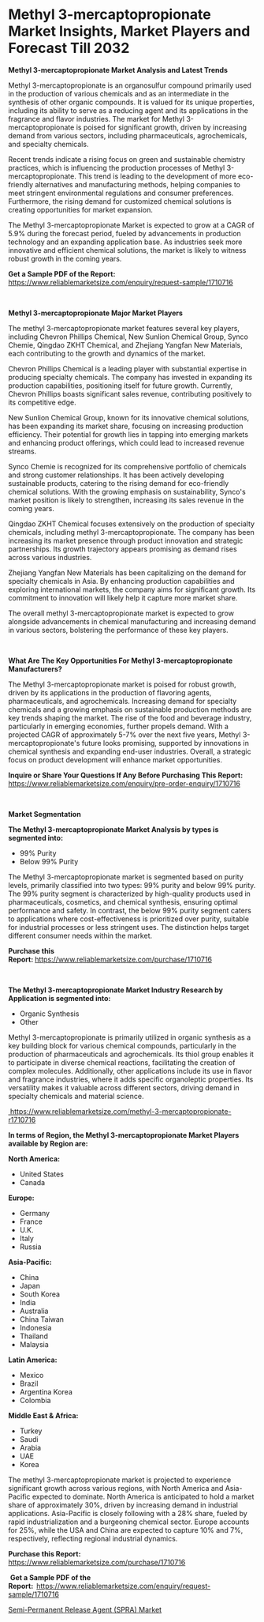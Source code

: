 <p><h1>Methyl 3-mercaptopropionate Market Insights, Market Players and Forecast Till 2032</h1></p><p><strong>Methyl 3-mercaptopropionate Market Analysis and Latest Trends</strong></p>
<p><p>Methyl 3-mercaptopropionate is an organosulfur compound primarily used in the production of various chemicals and as an intermediate in the synthesis of other organic compounds. It is valued for its unique properties, including its ability to serve as a reducing agent and its applications in the fragrance and flavor industries. The market for Methyl 3-mercaptopropionate is poised for significant growth, driven by increasing demand from various sectors, including pharmaceuticals, agrochemicals, and specialty chemicals.</p><p>Recent trends indicate a rising focus on green and sustainable chemistry practices, which is influencing the production processes of Methyl 3-mercaptopropionate. This trend is leading to the development of more eco-friendly alternatives and manufacturing methods, helping companies to meet stringent environmental regulations and consumer preferences. Furthermore, the rising demand for customized chemical solutions is creating opportunities for market expansion.</p><p>The Methyl 3-mercaptopropionate Market is expected to grow at a CAGR of 5.9% during the forecast period, fueled by advancements in production technology and an expanding application base. As industries seek more innovative and efficient chemical solutions, the market is likely to witness robust growth in the coming years.</p></p>
<p><strong>Get a Sample PDF of the Report:&nbsp;</strong> <a href="https://www.reliablemarketsize.com/enquiry/request-sample/1710716?utm_campaign=3104&utm_medium=2&utm_source=Github&utm_content=ia&utm_term=27032025&utm_id=methyl-3-mercaptopropionate">https://www.reliablemarketsize.com/enquiry/request-sample/1710716</a></p>
<p>&nbsp;</p>
<p><strong>Methyl 3-mercaptopropionate Major Market Players</strong></p>
<p><p>The methyl 3-mercaptopropionate market features several key players, including Chevron Phillips Chemical, New Sunlion Chemical Group, Synco Chemie, Qingdao ZKHT Chemical, and Zhejiang Yangfan New Materials, each contributing to the growth and dynamics of the market.</p><p>Chevron Phillips Chemical is a leading player with substantial expertise in producing specialty chemicals. The company has invested in expanding its production capabilities, positioning itself for future growth. Currently, Chevron Phillips boasts significant sales revenue, contributing positively to its competitive edge.</p><p>New Sunlion Chemical Group, known for its innovative chemical solutions, has been expanding its market share, focusing on increasing production efficiency. Their potential for growth lies in tapping into emerging markets and enhancing product offerings, which could lead to increased revenue streams.</p><p>Synco Chemie is recognized for its comprehensive portfolio of chemicals and strong customer relationships. It has been actively developing sustainable products, catering to the rising demand for eco-friendly chemical solutions. With the growing emphasis on sustainability, Synco's market position is likely to strengthen, increasing its sales revenue in the coming years.</p><p>Qingdao ZKHT Chemical focuses extensively on the production of specialty chemicals, including methyl 3-mercaptopropionate. The company has been increasing its market presence through product innovation and strategic partnerships. Its growth trajectory appears promising as demand rises across various industries.</p><p>Zhejiang Yangfan New Materials has been capitalizing on the demand for specialty chemicals in Asia. By enhancing production capabilities and exploring international markets, the company aims for significant growth. Its commitment to innovation will likely help it capture more market share.</p><p>The overall methyl 3-mercaptopropionate market is expected to grow alongside advancements in chemical manufacturing and increasing demand in various sectors, bolstering the performance of these key players.</p></p>
<p>&nbsp;</p>
<p><strong>What Are The Key Opportunities For Methyl 3-mercaptopropionate Manufacturers?</strong></p>
<p><p>The Methyl 3-mercaptopropionate market is poised for robust growth, driven by its applications in the production of flavoring agents, pharmaceuticals, and agrochemicals. Increasing demand for specialty chemicals and a growing emphasis on sustainable production methods are key trends shaping the market. The rise of the food and beverage industry, particularly in emerging economies, further propels demand. With a projected CAGR of approximately 5-7% over the next five years, Methyl 3-mercaptopropionate's future looks promising, supported by innovations in chemical synthesis and expanding end-user industries. Overall, a strategic focus on product development will enhance market opportunities.</p></p>
<p><strong>Inquire or Share Your Questions If Any Before Purchasing This Report:</strong> <a href="https://www.reliablemarketsize.com/enquiry/pre-order-enquiry/1710716?utm_campaign=3104&utm_medium=2&utm_source=Github&utm_content=ia&utm_term=27032025&utm_id=methyl-3-mercaptopropionate">https://www.reliablemarketsize.com/enquiry/pre-order-enquiry/1710716</a></p>
<p>&nbsp;</p>
<p><strong>Market Segmentation</strong></p>
<p><strong>The Methyl 3-mercaptopropionate Market Analysis by types is segmented into:</strong></p>
<p><ul><li>99% Purity</li><li>Below 99% Purity</li></ul></p>
<p><p>The Methyl 3-mercaptopropionate market is segmented based on purity levels, primarily classified into two types: 99% purity and below 99% purity. The 99% purity segment is characterized by high-quality products used in pharmaceuticals, cosmetics, and chemical synthesis, ensuring optimal performance and safety. In contrast, the below 99% purity segment caters to applications where cost-effectiveness is prioritized over purity, suitable for industrial processes or less stringent uses. The distinction helps target different consumer needs within the market.</p></p>
<p><strong>Purchase this Report:&nbsp;</strong><a href="https://www.reliablemarketsize.com/purchase/1710716?utm_campaign=3104&utm_medium=2&utm_source=Github&utm_content=ia&utm_term=27032025&utm_id=methyl-3-mercaptopropionate">https://www.reliablemarketsize.com/purchase/1710716</a></p>
<p>&nbsp;</p>
<p><strong>The Methyl 3-mercaptopropionate Market Industry Research by Application is segmented into:</strong></p>
<p><ul><li>Organic Synthesis</li><li>Other</li></ul></p>
<p><p>Methyl 3-mercaptopropionate is primarily utilized in organic synthesis as a key building block for various chemical compounds, particularly in the production of pharmaceuticals and agrochemicals. Its thiol group enables it to participate in diverse chemical reactions, facilitating the creation of complex molecules. Additionally, other applications include its use in flavor and fragrance industries, where it adds specific organoleptic properties. Its versatility makes it valuable across different sectors, driving demand in specialty chemicals and material science.</p></p>
<p><a href="https://www.reliablemarketsize.com/methyl-3-mercaptopropionate-r1710716?utm_campaign=3104&utm_medium=2&utm_source=Github&utm_content=ia&utm_term=27032025&utm_id=methyl-3-mercaptopropionate">&nbsp;https://www.reliablemarketsize.com/methyl-3-mercaptopropionate-r1710716</a></p>
<p><strong>In terms of Region, the Methyl 3-mercaptopropionate Market Players available by Region are:</strong></p>
<p>
    <p> <strong> North America: </strong>
        <ul>
            <li>United States</li>
            <li>Canada</li>
        </ul>
        </p> 
    <p> <strong> Europe: </strong>
        <ul>
            <li>Germany</li>
            <li>France</li>
            <li>U.K.</li>
            <li>Italy</li>
            <li>Russia</li>
        </ul>
        </p> 
    <p> <strong> Asia-Pacific: </strong>
        <ul>
            <li>China</li>
            <li>Japan</li>
            <li>South Korea</li>
            <li>India</li>
            <li>Australia</li>
            <li>China Taiwan</li>
            <li>Indonesia</li>
            <li>Thailand</li>
            <li>Malaysia</li>
        </ul>
        </p> 
    <p> <strong> Latin America: </strong>
        <ul>
            <li>Mexico</li>
            <li>Brazil</li>
            <li>Argentina Korea</li>
            <li>Colombia</li>
        </ul>
        </p> 
    <p> <strong> Middle East & Africa: </strong>
        <ul>
            <li>Turkey</li>
            <li>Saudi</li>
            <li>Arabia</li>
            <li>UAE</li>
            <li>Korea</li>
        </ul>
    </p>
    </p>
<p><p>The methyl 3-mercaptopropionate market is projected to experience significant growth across various regions, with North America and Asia-Pacific expected to dominate. North America is anticipated to hold a market share of approximately 30%, driven by increasing demand in industrial applications. Asia-Pacific is closely following with a 28% share, fueled by rapid industrialization and a burgeoning chemical sector. Europe accounts for 25%, while the USA and China are expected to capture 10% and 7%, respectively, reflecting regional industrial dynamics.</p></p>
<p><strong>Purchase this Report: </strong><a href="https://www.reliablemarketsize.com/purchase/1710716?utm_campaign=3104&utm_medium=2&utm_source=Github&utm_content=ia&utm_term=27032025&utm_id=methyl-3-mercaptopropionate">https://www.reliablemarketsize.com/purchase/1710716</a></p>
<p>&nbsp;<strong>Get a Sample PDF of the Report:&nbsp;&nbsp;</strong><a href="https://www.reliablemarketsize.com/enquiry/request-sample/1710716?utm_campaign=3104&utm_medium=2&utm_source=Github&utm_content=ia&utm_term=27032025&utm_id=methyl-3-mercaptopropionate">https://www.reliablemarketsize.com/enquiry/request-sample/1710716</a></p>
<p><strong></strong></p>
<p><p><a href="https://github.com/taveyasenay/Market-Research-Report-List-1/blob/main/semi-permanent-release-agent-spra-market.md?utm_campaign=3104&utm_medium=2&utm_source=Github&utm_content=ia&utm_term=27032025&utm_id=methyl-3-mercaptopropionate">Semi-Permanent Release Agent (SPRA) Market</a></p></p>